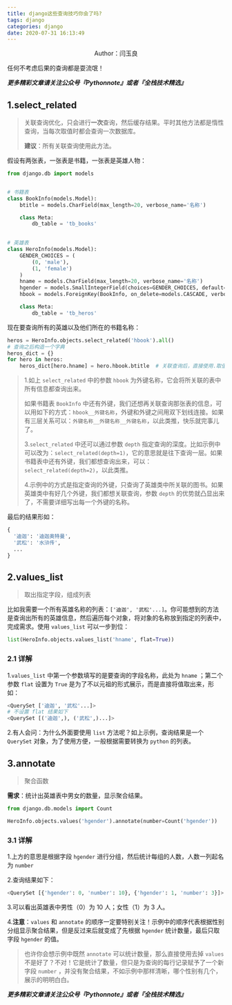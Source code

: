 ```yaml
---
title: django这些查询技巧你会了吗?
tags: django
categories: django
date: 2020-07-31 16:13:49
---
```

<center>Author：闫玉良</center>

任何不考虑后果的查询都是耍流氓！

<!--more-->

***更多精彩文章请关注公众号『Pythonnote』或者『全栈技术精选』***

## 1.select_related

> 关联查询优化，只会进行**一次**查询，然后缓存结果。平时其他方法都是惰性查询，当每次取值时都会查询一次数据库。
>
> **建议**：所有关联查询使用此方法。

假设有两张表，一张表是书籍，一张表是英雄人物：

```python
from django.db import models


# 书籍表
class BookInfo(models.Model):
    btitle = models.CharField(max_length=20, verbose_name='名称')

    class Meta:
        db_table = 'tb_books'
        

# 英雄表
class HeroInfo(models.Model):
    GENDER_CHOICES = (
        (0, 'male'),
        (1, 'female')
    )
    hname = models.CharField(max_length=20, verbose_name='名称')
    hgender = models.SmallIntegerField(choices=GENDER_CHOICES, default=0, verbose_name='性别')
    hbook = models.ForeignKey(BookInfo, on_delete=models.CASCADE, verbose_name='图书')

    class Meta:
        db_table = 'tb_heros'
```

现在要查询所有的英雄以及他们所在的书籍名称：

```python
heros = HeroInfo.objects.select_related('hbook').all()
# 查询之后构造一个字典
heros_dict = {}
for hero in heros:
  	heros_dict[hero.hname] = hero.hbook.btitle  # 关联查询后，直接使用.取值即可，不会再进行数据库查询
```

> 1.如上 `select_related` 中的参数 `hbook` 为外键名称，它会将所关联的表中所有信息都查询出来。
>
> 如果书籍表 `BookInfo` 中还有外键，我们还想再关联查询那张表的信息，可以用如下的方式：`hbook__外键名称`，外键和外键之间用双下划线连接。如果有三层关系可以：`外键名称__外键名称__外键名称`，以此类推，快乐就完事儿了。
>
> 3.`select_related` 中还可以通过参数 `depth` 指定查询的深度。比如示例中可以改为：`select_related(depth=1)`，它的意思就是往下查询一层。如果书籍表中还有外键，我们都想查询出来，可以：`select_related(depth=2)`，以此类推。
>
> 4.示例中的方式是指定查询的外键，只查询了英雄类中所关联的图书。如果英雄类中有好几个外键，我们都想关联查询，参数 `depth` 的优势就凸显出来了，不需要详细写出每一个外键的名称。

最后的结果形如：

```python
{
  '迪迦': '迪迦奥特曼',
  '武松': '水浒传',
  ...
}
```

## 2.values_list

> 取出指定字段，组成列表

比如我需要一个所有英雄名称的列表：`['迪迦', '武松'...]`。你可能想到的方法是查询出所有的英雄信息，然后遍历每个对象，将对象的名称放到指定的列表中，完成需求。使用 `values_list` 可以一步到位：

```python
list(HeroInfo.objects.values_list('hname', flat=True))
```

### 2.1 详解

1.`values_list` 中第一个参数填写的是要查询的字段名称，此处为 `hname` ；第二个参数 `flat` 设置为 `True` 是为了不以元祖的形式展示，而是直接将值取出来，形如：

```python
<QuerySet ['迪迦', '武松'...]>
# 不设置 flat 结果如下
<QuerySet [('迪迦',), ('武松',)...]>
```

2.有人会问：为什么外面要使用 `list` 方法呢？如上示例，查询结果是一个 `QuerySet` 对象，为了使用方便，一般根据需要转换为 `python` 的列表。

## 3.annotate

> 聚合函数

**需求**：统计出英雄表中男女的数量，显示聚合结果。

```python
from django.db.models import Count

HeroInfo.objects.values('hgender').annotate(number=Count('hgender'))
```

### 3.1 详解

1.上方的意思是根据字段 `hgender` 进行分组，然后统计每组的人数，人数一列起名为 `number`

2.查询结果如下：

```python
<QuerySet [{'hgender': 0, 'number': 10}, {'hgender': 1, 'number': 3}]>
```

3.可以看出英雄表中男性（0）为 10 人；女性（1）为 3 人。

4.**注意**：`values` 和 `annotate` 的顺序一定要特别关注！示例中的顺序代表根据性别分组显示聚合结果，但是反过来后就变成了先根据 `hgender` 统计数量，最后只取字段 `hgender` 的值。

> 也许你会想示例中既然  `annotate` 可以统计数量，那么直接使用去掉 `values` 不是好了？不对！它是统计了数量，但只是为查询的每行记录赋予了一个新字段 `number` ，并没有聚合结果，不如示例中那样清晰，哪个性别有几个，展示的明明白白。

***更多精彩文章请关注公众号『Pythonnote』或者『全栈技术精选』***

